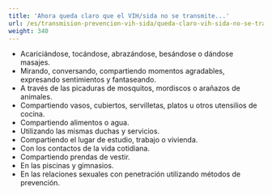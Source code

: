 ```yaml
---
title: 'Ahora queda claro que el VIH/sida no se transmite...'
url: /es/transmision-prevencion-vih-sida/queda-claro-vih-sida-no-se-transmite
weight: 340
---
```


* Acariciándose, tocándose, abrazándose, besándose o dándose masajes.
* Mirando, conversando, compartiendo momentos agradables, expresando sentimientos y fantaseando.
* A través de las picaduras de mosquitos, mordiscos o arañazos de animales.
* Compartiendo vasos, cubiertos, servilletas, platos u otros utensilios de cocina.
* Compartiendo alimentos o agua.
* Utilizando las mismas duchas y servicios.
* Compartiendo el lugar de estudio, trabajo o vivienda.
* Con los contactos de la vida cotidiana.
* Compartiendo prendas de vestir.
* En las piscinas y gimnasios.
* En las relaciones sexuales con penetración utilizando métodos de prevención.